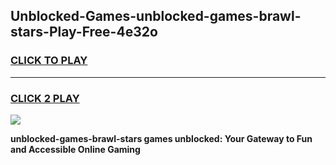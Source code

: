 
## Unblocked-Games-unblocked-games-brawl-stars-Play-Free-4e32o
<h3>
<a href="https://premium76.site?title=unblocked-games-brawl-stars&ref=23A">CLICK TO PLAY</a></h3>
<hr>

<h3>
<a href="https://premium76.site?title=unblocked-games-brawl-stars&ref=23A">CLICK 2 PLAY</a>
  
</h3>

<a href="https://premium76.site?title=unblocked-games-brawl-stars&ref=23A"><img src="https://clearcache.store/games.png"></a>


**unblocked-games-brawl-stars games unblocked: Your Gateway to Fun and Accessible Online Gaming**
